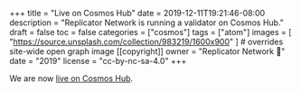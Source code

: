 +++
title = "Live on Cosmos Hub"
date = 2019-12-11T19:21:46-08:00
description = "Replicator Network is running a validator on Cosmos Hub."
draft = false
toc = false
categories = ["cosmos"]
tags = ["atom"]
images = [
  "https://source.unsplash.com/collection/983219/1600x900"
] # overrides site-wide open graph image
[[copyright]]
  owner = "Replicator Network 👾"
  date = "2019"
  license = "cc-by-nc-sa-4.0"
+++

We are now [live on Cosmos Hub](https://cosmos.bigdipper.live/transactions/5130843B002453400231A0F1EE063A22F6346348EC4223EE4CBA76E2B6A3EB63).

